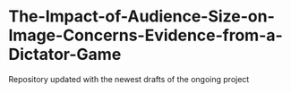 # The-Impact-of-Audience-Size-on-Image-Concerns-Evidence-from-a-Dictator-Game
Repository updated with the newest drafts of the ongoing project
